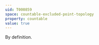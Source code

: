 ```yaml
---
uid: T000859
space: countable-excluded-point-topology
property: countable
value: true
---
```

By definition.

